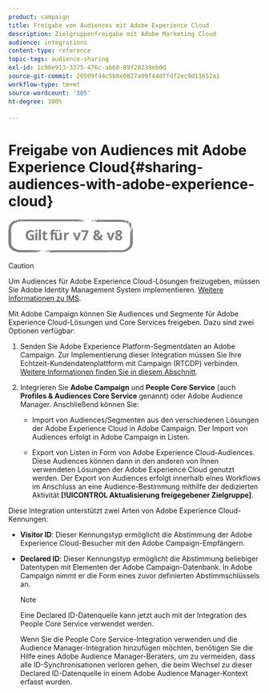 ```yaml
---
product: campaign
title: Freigabe von Audiences mit Adobe Experience Cloud
description: Zielgruppenfreigabe mit Adobe Marketing Cloud
audience: integrations
content-type: reference
topic-tags: audience-sharing
exl-id: 1c90e913-3375-476c-ab60-89f20239eb0d
source-git-commit: 20509f44c5b8e0827a09f44dffdf2ec9d11652a1
workflow-type: tm+mt
source-wordcount: '305'
ht-degree: 100%

---
```


# Freigabe von Audiences mit Adobe Experience Cloud{#sharing-audiences-with-adobe-experience-cloud}

![](../../assets/common.svg)

>[!CAUTION]
>
>Um Audiences für Adobe Experience Cloud-Lösungen freizugeben, müssen Sie Adobe Identity Management System implementieren. [Weitere Informationen zu IMS](../../integrations/using/about-adobe-id.md).

Mit Adobe Campaign können Sie Audiences und Segmente für Adobe Experience Cloud-Lösungen und Core Services freigeben. Dazu sind zwei Optionen verfügbar:

1. Senden Sie Adobe Experience Platform-Segmentdaten an Adobe Campaign. Zur Implementierung dieser Integration müssen Sie Ihre Echtzeit-Kundendatenplattform mit Campaign (RTCDP) verbinden. [Weitere Informationen finden Sie in diesem Abschnitt](https://experienceleague.adobe.com/docs/experience-platform/destinations/catalog/email-marketing/adobe-campaign.html?lang=de).


1. Integrieren Sie **Adobe Campaign** und **People Core Service** (auch **Profiles &amp; Audiences Core Service** genannt) oder Adobe Audience Manager. Anschließend können Sie:

   * Import von Audiences/Segmenten aus den verschiedenen Lösungen der Adobe Experience Cloud in Adobe Campaign. Der Import von Audiences erfolgt in Adobe Campaign in Listen.

   * Export von Listen in Form von Adobe Experience Cloud-Audiences. Diese Audiences können dann in den anderen von Ihnen verwendeten Lösungen der Adobe Experience Cloud genutzt werden. Der Export von Audiences erfolgt innerhalb eines Workflows im Anschluss an eine Audience-Bestimmung mithilfe der dedizierten Aktivität **[!UICONTROL Aktualisierung freigegebener Zielgruppe]**.

Diese Integration unterstützt zwei Arten von Adobe Experience Cloud-Kennungen:

* **Visitor ID**: Dieser Kennungstyp ermöglicht die Abstimmung der Adobe Experience Cloud-Besucher mit den Adobe Campaign-Empfängern.
* **Declared ID**: Dieser Kennungstyp ermöglicht die Abstimmung beliebiger Datentypen mit Elementen der Adobe Campaign-Datenbank. In Adobe Campaign nimmt er die Form eines zuvor definierten Abstimmschlüssels an.

   >[!NOTE]
   >
   > Eine Declared ID-Datenquelle kann jetzt auch mit der Integration des People Core Service verwendet werden.
   >
   >Wenn Sie die People Core Service-Integration verwenden und die Audience Manager-Integration hinzufügen möchten, benötigen Sie die Hilfe eines Adobe Audience Manager-Beraters, um zu vermeiden, dass alle ID-Synchronisationen verloren gehen, die beim Wechsel zu dieser Declared ID-Datenquelle in einem Adobe Audience Manager-Kontext erfasst wurden.
